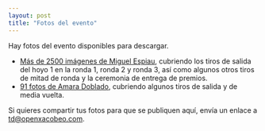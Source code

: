 ```yaml
---
layout: post
title: "Fotos del evento"
---
```


Hay fotos del evento disponibles para descargar.

<!-- más -->

   * [Más de 2500 imágenes de Miguel Espiau](https://drive.google.com/drive/folders/1JnhkpzO3jtp7PUaa1WyHT_oDWpq2UAZh?usp=sharing), cubriendo los tiros de salida del hoyo 1 en la ronda 1, ronda 2 y ronda 3, así como algunos otros tiros de mitad de ronda y la ceremonia de entrega de premios.
   * [91 fotos de Amara Doblado](https://drive.google.com/drive/folders/1b7APjiiW875kJd4yY6a2_qT8CYTnrx1p?usp=sharing), cubriendo algunos tiros de salida y de media vuelta.

Si quieres compartir tus fotos para que se publiquen aquí, envía un enlace a [td@openxacobeo.com](mailto:td@openxacobeo.com).
